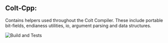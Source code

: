 ## Colt-Cpp:
Contains helpers used throughout the Colt Compiler.
These include portable bit-fields, endianess utilities, io, argument parsing and data structures.

![Build and Tests](https://github.com/R533-Code/colt-cpp/actions/workflows/cmake-multi-platform.yml/badge.svg)
